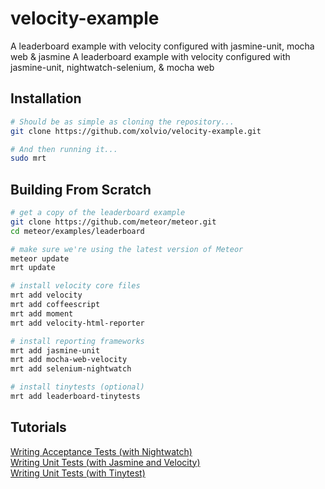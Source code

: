 velocity-example
================

A leaderboard example with velocity configured with jasmine-unit, mocha web &amp; jasmine
A leaderboard example with velocity configured with jasmine-unit, nightwatch-selenium, &amp; mocha web


Installation
------------------------

````sh
# Should be as simple as cloning the repository...
git clone https://github.com/xolvio/velocity-example.git

# And then running it...
sudo mrt
````

Building From Scratch  
------------------------

````sh
# get a copy of the leaderboard example
git clone https://github.com/meteor/meteor.git
cd meteor/examples/leaderboard

# make sure we're using the latest version of Meteor
meteor update
mrt update

# install velocity core files
mrt add velocity
mrt add coffeescript
mrt add moment
mrt add velocity-html-reporter

# install reporting frameworks
mrt add jasmine-unit
mrt add mocha-web-velocity
mrt add selenium-nightwatch

# install tinytests (optional)
mrt add leaderboard-tinytests
````



Tutorials  
------------------------

[Writing Acceptance Tests (with Nightwatch)](https://github.com/awatson1978/meteor-cookbook/blob/master/cookbook/writing.acceptance.test.md)  
[Writing Unit Tests (with Jasmine and Velocity)](https://github.com/awatson1978/meteor-cookbook/blob/master/cookbook/writing.unit.tests.with.jasmine.md)  
[Writing Unit Tests (with Tinytest)](https://github.com/awatson1978/meteor-cookbook/blob/master/cookbook/writing.unit.tests.md)  
